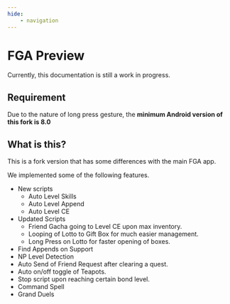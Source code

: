 ```yaml
---
hide:
    - navigation
---
```


# FGA Preview

Currently, this documentation is still a work in progress.

## Requirement

Due to the nature of long press gesture, the **minimum Android version of this fork is 8.0**

## What is this?

This is a fork version that has some differences with the main FGA app.

We implemented some of the following features.

- New scripts
    - Auto Level Skills
    - Auto Level Append
    - Auto Level CE
- Updated Scripts
    - Friend Gacha going to Level CE upon max inventory.
    - Looping of Lotto to Gift Box for much easier management.
    - Long Press on Lotto for faster opening of boxes.
- Find Appends on Support
- NP Level Detection
- Auto Send of Friend Request after clearing a quest.
- Auto on/off toggle of Teapots.
- Stop script upon reaching certain bond level.
- Command Spell
- Grand Duels
